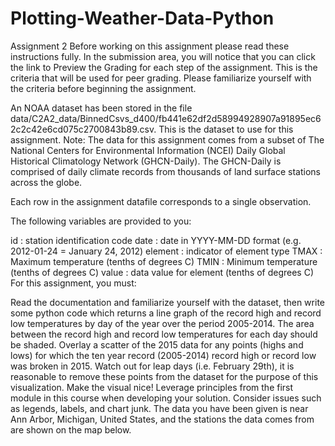 # Plotting-Weather-Data-Python
Assignment 2
Before working on this assignment please read these instructions fully. In the submission area, you will notice that you can click the link to Preview the Grading for each step of the assignment. This is the criteria that will be used for peer grading. Please familiarize yourself with the criteria before beginning the assignment.

An NOAA dataset has been stored in the file data/C2A2_data/BinnedCsvs_d400/fb441e62df2d58994928907a91895ec62c2c42e6cd075c2700843b89.csv. This is the dataset to use for this assignment. Note: The data for this assignment comes from a subset of The National Centers for Environmental Information (NCEI) Daily Global Historical Climatology Network (GHCN-Daily). The GHCN-Daily is comprised of daily climate records from thousands of land surface stations across the globe.

Each row in the assignment datafile corresponds to a single observation.

The following variables are provided to you:

id : station identification code
date : date in YYYY-MM-DD format (e.g. 2012-01-24 = January 24, 2012)
element : indicator of element type
TMAX : Maximum temperature (tenths of degrees C)
TMIN : Minimum temperature (tenths of degrees C)
value : data value for element (tenths of degrees C)
For this assignment, you must:

Read the documentation and familiarize yourself with the dataset, then write some python code which returns a line graph of the record high and record low temperatures by day of the year over the period 2005-2014. The area between the record high and record low temperatures for each day should be shaded.
Overlay a scatter of the 2015 data for any points (highs and lows) for which the ten year record (2005-2014) record high or record low was broken in 2015.
Watch out for leap days (i.e. February 29th), it is reasonable to remove these points from the dataset for the purpose of this visualization.
Make the visual nice! Leverage principles from the first module in this course when developing your solution. Consider issues such as legends, labels, and chart junk.
The data you have been given is near Ann Arbor, Michigan, United States, and the stations the data comes from are shown on the map below.

